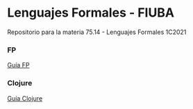 # Lenguajes Formales - FIUBA

Repositorio para la materia 75.14 - Lenguajes Formales 1C2021

### FP
[Guía FP](https://github.com/romeromaxi/lenguajes-formales/tree/main/FP/)

### Clojure
[Guía Clojure](https://github.com/romeromaxi/lenguajes-formales/tree/main/Clojure/)
